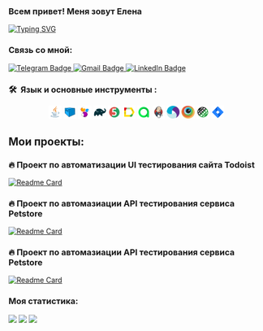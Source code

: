 ### Всем привет! Меня зовут Елена

[![Typing SVG](https://readme-typing-svg.herokuapp.com?color=%2336BCF7&lines=QA+Engineer)](https://git.io/typing-svg)

### Связь со мной:

  <a href="https://t.me/elena_klepova">
    <img src="https://img.shields.io/badge/Telegram-blue?style=for-the-badge&logo=telegram&logoColor=white" alt="Telegram Badge"/>
  </a>

   <a href="mailto:elena.klyopova@gmail.com">
    <img src="https://img.shields.io/badge/Gmail-red?style=for-the-badge&logo=gmail&logoColor=white" alt="Gmail Badge"/>
  </a>

  <a href="https://www.linkedin.com/in/elena-klepova">
    <img src="https://img.shields.io/badge/LinkedIn-blue?style=for-the-badge&logo=linkedin&logoColor=white" alt="LinkedIn Badge">
  </a>

### 🛠 &nbsp;Язык и основные инструменты :

<p  align="center"> 

<img width="5%" title="Java" src="media/Java.svg">
<img width="5%" title="Selenoid" src="media/Selenoid.svg">
<img width="5%" title="Selenide" src="media/Selenide.svg">
<img width="5%" title="Gradle" src="media/Gradle.svg">
<img width="5%" title="Junit5" src="media/Junit5.svg">
<img width="5%" title="Allure Report" src="media/Allure.svg">
<img width="5%" title="Allure TestOps" src="media/Allure_TO.svg">
<img width="5%" title="Jenkins" src="media/Jenkins.svg">
<img width="5%" title="Appium" src="media/Appium.svg">
<img width="5%" title="Browserstack" src="media/Browserstack.svg">
<img width="5%" title="RestAssured" src="media/RestAssured.svg">
<img width="5%" title="Jira" src="media/Jira.svg">

</p>

## Мои проекты:

### :fire: Проект по автоматизации UI тестирования сайта Todoist

[![Readme Card](https://github-readme-stats.vercel.app/api/pin/?username=KlepovaElena&repo=QA.GURU_Todoist_Project)](https://github.com/KlepovaElena/QA.GURU_Todoist_Project)

### :fire: Проект по автомазиации API тестирования сервиса Petstore

[![Readme Card](https://github-readme-stats.vercel.app/api/pin/?username=KlepovaElena&repo=QA.GURU_Petstore_Project)](https://github.com/KlepovaElena/QA.GURU_Petstore_Project)

### :fire: Проект по автомазиации API тестирования сервиса Petstore

[![Readme Card](https://github-readme-stats.vercel.app/api/pin/?username=KlepovaElena&repo=QA.GURU_Petstore_Project)](https://github.com/KlepovaElena/QA.GURU_Petstore_Project)

### Моя статистика:

![](http://github-profile-summary-cards.vercel.app/api/cards/profile-details?username=KlepovaElena&theme=default)
![](http://github-profile-summary-cards.vercel.app/api/cards/stats?username=KlepovaElena&theme=default)
![](http://github-profile-summary-cards.vercel.app/api/cards/repos-per-language?username=KlepovaElena&theme=default)
